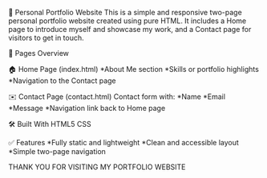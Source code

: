 💼 Personal Portfolio Website
This is a simple and responsive two-page personal portfolio website created using pure HTML. It includes a Home page to introduce myself and showcase my work, and a Contact page for visitors to get in touch.

📄 Pages Overview

🏠 Home Page (index.html)
*About Me section
*Skills or portfolio highlights
*Navigation to the Contact page

✉️ Contact Page (contact.html)
Contact form with:
*Name
*Email
*Message
*Navigation link back to Home page

🛠️ Built With
HTML5 
CSS

✅ Features
*Fully static and lightweight
*Clean and accessible layout
*Simple two-page navigation

THANK YOU FOR VISITING MY PORTFOLIO WEBSITE
